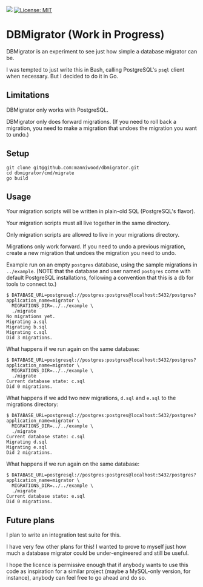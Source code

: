 [![](https://godoc.org/github.com/manniwood/dbmigrator?status.svg)](https://pkg.go.dev/github.com/manniwood/dbmigrator)
[![License: MIT](https://img.shields.io/badge/License-MIT-yellow.svg)](https://opensource.org/licenses/MIT)

# DBMigrator (Work in Progress)

DBMigrator is an experiment to see just how simple a database migrator can be.

I was tempted to just write this in Bash, calling PostgreSQL's `psql` client
when necessary. But I decided to do it in Go.

## Limitations

DBMigrator only works with PostgreSQL.

DBMigrator only does forward migrations. (If you need to roll back a migration,
you need to make a migration that undoes the migration you want to undo.)

## Setup

```
git clone git@github.com:manniwood/dbmigrator.git
cd dbmigrator/cmd/migrate
go build
```

## Usage

Your migration scripts will be written in plain-old SQL (PostgreSQL's flavor).

Your migration scripts must all live together in the same directory.

Only migration scripts are allowed to live in your migrations directory.

Migrations only work forward. If you need to undo a previous migration,
create a new migration that undoes the migration you need to undo.

Example run on an empty `postgres` database, using the sample migrations
in `../example`. (NOTE that the database and user
named `postgres` come with default PostgreSQL installations, following a
convention that this is a db for tools to connect to.)

```
$ DATABASE_URL=postgresql://postgres:postgres@localhost:5432/postgres?application_name=migrator \
  MIGRATIONS_DIR=../../example \
  ./migrate
No migrations yet.
Migrating a.sql
Migrating b.sql
Migrating c.sql
Did 3 migrations.
```
What happens if we run again on the same database:

```
$ DATABASE_URL=postgresql://postgres:postgres@localhost:5432/postgres?application_name=migrator \
  MIGRATIONS_DIR=../../example \
  ./migrate
Current database state: c.sql
Did 0 migrations.
```
What happens if we add two new migrations, `d.sql` and `e.sql` to the migrations directory:

```
$ DATABASE_URL=postgresql://postgres:postgres@localhost:5432/postgres?application_name=migrator \
  MIGRATIONS_DIR=../../example \
  ./migrate
Current database state: c.sql
Migrating d.sql
Migrating e.sql
Did 2 migrations.
```
What happens if we run again on the same database:

```
$ DATABASE_URL=postgresql://postgres:postgres@localhost:5432/postgres?application_name=migrator \
  MIGRATIONS_DIR=../../example \
  ./migrate
Current database state: e.sql
Did 0 migrations.
```
## Future plans

I plan to write an integration test suite for this.

I have very few other plans for this! I wanted to prove to myself just how much
a database migrator could be under-engineered and still be useful.

I hope the licence is permissive enough that if anybody wants to use this code as
inspiration for a similar project (maybe a MySQL-only version, for instance), anybody
can feel free to go ahead and do so.

